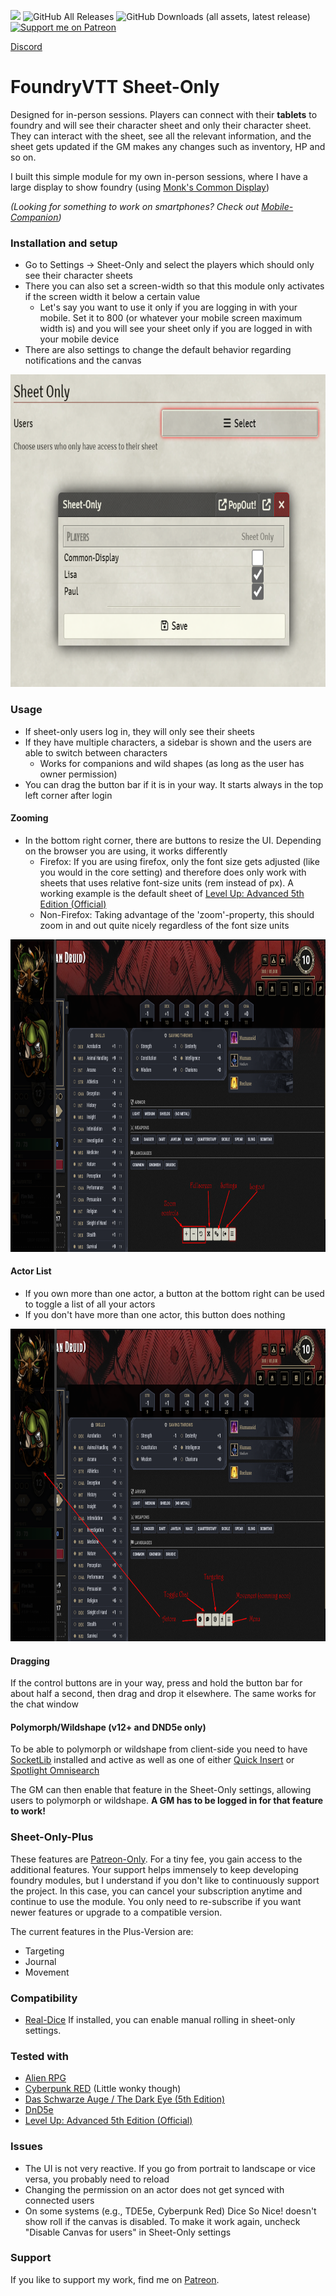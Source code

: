 ![](https://img.shields.io/badge/Foundry-v12-informational) 
![GitHub All Releases](https://img.shields.io/github/downloads/Syrious/foundryvtt-sheet-only/total?label=Downloads+Total) 
![GitHub Downloads (all assets, latest release)](https://img.shields.io/github/downloads/Syrious/foundryvtt-sheet-only/latest/total?label=Downloads+Latest)
[![Support me on Patreon](https://img.shields.io/endpoint.svg?url=https%3A%2F%2Fshieldsio-patreon.vercel.app%2Fapi%3Fusername%3DSyriousWorkshop%26type%3Dpatrons&style=flat)](https://patreon.com/SyriousWorkshop)

[Discord](https://discord.gg/VMqndcyUGS)

# FoundryVTT Sheet-Only
Designed for in-person sessions. Players can connect with their **tablets** to foundry and will see their character sheet and only their character sheet. 
They can interact with the sheet, see all the relevant information, and the sheet gets updated if the GM makes any changes such as inventory, HP and so on.

I built this simple module for my own in-person sessions, where I have a large display to show foundry (using [Monk's Common Display](https://github.com/ironmonk88/monks-common-display))

*(Looking for something to work on smartphones? Check out [Mobile-Companion](https://github.com/Syrious/foundryvtt-mobile-companion))*

### Installation and setup
* Go to Settings -> Sheet-Only and select the players which should only see their character sheets
* There you can also set a screen-width so that this module only activates if the screen width it below a certain value
  * Let's say you want to use it only if you are logging in with your mobile. Set it to 800 (or whatever your mobile screen maximum width is) and you will see your sheet only if you are logged in with your mobile device
* There are also settings to change the default behavior regarding notifications and the canvas

<img alt="setup.png" height="500" src="setup.png"/>

### Usage
* If sheet-only users log in, they will only see their sheets
* If they have multiple characters, a sidebar is shown and the users are able to switch between characters
  * Works for companions and wild shapes (as long as the user has owner permission)
* You can drag the button bar if it is in your way. It starts always in the top left corner after login

#### Zooming
* In the bottom right corner, there are buttons to resize the UI. Depending on the browser you are using, it works differently
  * Firefox: If you are using firefox, only the font size gets adjusted (like you would in the core setting) and therefore does only work with sheets that uses relative font-size units (rem instead of px). A working example is the default sheet of [Level Up: Advanced 5th Edition (Official)](https://foundryvtt.com/packages/a5e)
  * Non-Firefox: Taking advantage of the 'zoom'-property, this should zoom in and out quite nicely regardless of the font size units

<img alt="example1.png" height="500" src="example2.png"/>

#### Actor List
* If you own more than one actor, a button at the bottom right can be used to toggle a list of all your actors
* If you don't have more than one actor, this button does nothing

<img alt="example2.png" height="500" src="example1.png"/>

#### Dragging
If the control buttons are in your way, press and hold the button bar for about half a second,
then drag and drop it elsewhere.
The same works for the chat window

#### Polymorph/Wildshape (v12+ and DND5e only)
To be able to polymorph or wildshape from client-side you need
to have [SocketLib](https://foundryvtt.com/packages/socketlib) installed and active as well as one of 
either [Quick Insert](https://foundryvtt.com/packages/quick-insert) 
or [Spotlight Omnisearch](https://foundryvtt.com/packages/spotlight-omnisearch)

The GM can then enable that feature in the Sheet-Only settings, allowing users to polymorph or wildshape. 
**A GM has to be logged in for that feature to work!**

### Sheet-Only-Plus
These features are [Patreon-Only](https://www.patreon.com/SyriousWorkshop).
For a tiny fee, you gain access to the additional features. 
Your support helps immensely to keep developing foundry modules,
but I understand if you don't like to continuously support the project.
In this case, you can cancel your subscription anytime and continue to use the module.
You only need to re-subscribe if you want newer features or upgrade to a compatible version. 

The current features in the Plus-Version are:
* Targeting
* Journal
* Movement

### Compatibility
* [Real-Dice](https://foundryvtt.com/packages/real-dice) If installed, you can enable manual rolling in sheet-only settings.

### Tested with
- [Alien RPG](https://foundryvtt.com/packages/alienrpg)
- [Cyberpunk RED](https://foundryvtt.com/packages/cyberpunk-red-core) (Little wonky though)
- [Das Schwarze Auge / The Dark Eye (5th Edition)](https://foundryvtt.com/packages/dsa5)
- [DnD5e](https://foundryvtt.com/packages/dnd5e)
- [Level Up: Advanced 5th Edition (Official)](https://foundryvtt.com/packages/a5e)

### Issues
* The UI is not very reactive. If you go from portrait to landscape or vice versa, you probably need to reload
* Changing the permission on an actor does not get synced with connected users
* On some systems (e.g., TDE5e, Cyberpunk Red) Dice So Nice! doesn't show roll if the canvas is disabled. To make it work again, uncheck "Disable Canvas for users" in Sheet-Only settings  

### Support
If you like to support my work, find me on [Patreon](https://www.patreon.com/SyriousWorkshop).
